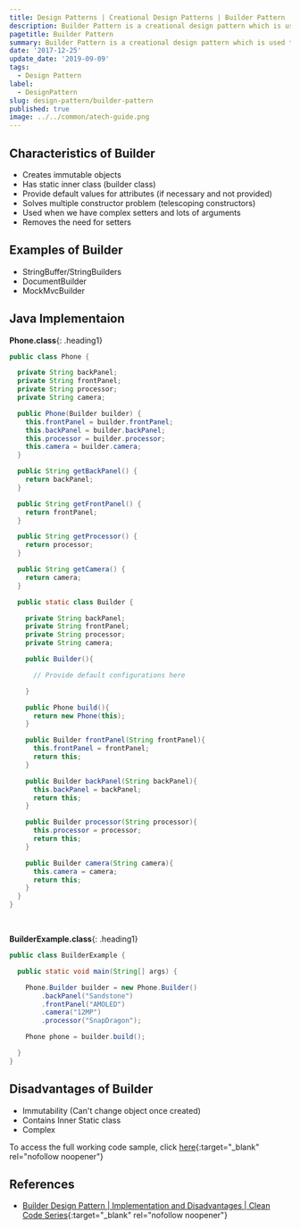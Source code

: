 ```yaml
---
title: Design Patterns | Creational Design Patterns | Builder Pattern
description: Builder Pattern is a creational design pattern which is used to create immutable objects with default values for attributes.
pagetitle: Builder Pattern
summary: Builder Pattern is a creational design pattern which is used to create immutable objects with default values for attributes.
date: '2017-12-25'
update_date: '2019-09-09'
tags:
  - Design Pattern
label:
  - DesignPattern
slug: design-pattern/builder-pattern
published: true
image: ../../common/atech-guide.png
---
```


## Characteristics of Builder 
- Creates immutable objects
- Has static inner class (builder class)
- Provide default values for attributes (if necessary and not provided)
- Solves multiple constructor problem (telescoping constructors)
- Used when we have complex setters and lots of arguments
- Removes the need for setters

## Examples of Builder
- StringBuffer/StringBuilders
- DocumentBuilder
- MockMvcBuilder

## Java Implementaion

**Phone.class**{: .heading1}

```java
public class Phone {

  private String backPanel;
  private String frontPanel;
  private String processor;
  private String camera;

  public Phone(Builder builder) {
    this.frontPanel = builder.frontPanel;
    this.backPanel = builder.backPanel;
    this.processor = builder.processor;
    this.camera = builder.camera;
  }

  public String getBackPanel() {
    return backPanel;
  }

  public String getFrontPanel() {
    return frontPanel;
  }

  public String getProcessor() {
    return processor;
  }

  public String getCamera() {
    return camera;
  }

  public static class Builder {

    private String backPanel;
    private String frontPanel;
    private String processor;
    private String camera;

    public Builder(){

      // Provide default configurations here

    }

    public Phone build(){
      return new Phone(this);
    }

    public Builder frontPanel(String frontPanel){
      this.frontPanel = frontPanel;
      return this;
    }

    public Builder backPanel(String backPanel){
      this.backPanel = backPanel;
      return this;
    }

    public Builder processor(String processor){
      this.processor = processor;
      return this;
    }

    public Builder camera(String camera){
      this.camera = camera;
      return this;
    }
  }
}
```

<br/>

**BuilderExample.class**{: .heading1}

```java
public class BuilderExample {

  public static void main(String[] args) {

    Phone.Builder builder = new Phone.Builder()
        .backPanel("Sandstone")
        .frontPanel("AMOLED")
        .camera("12MP")
        .processor("SnapDragon");

    Phone phone = builder.build();

  }
}
```

## Disadvantages of Builder
- Immutability (Can't change object once created)
- Contains Inner Static class
- Complex 
 
To access the full working code sample, click [here](https://github.com/kamranalinitb/designpattern-blog/tree/master/creational/src/main/java/builder "Builder"){:target="_blank" rel="nofollow noopener"}

## References
- [Builder Design Pattern | Implementation and Disadvantages | Clean Code Series](https://www.youtube.com/watch?v=YmEVYvELt28){:target="_blank" rel="nofollow noopener"}
